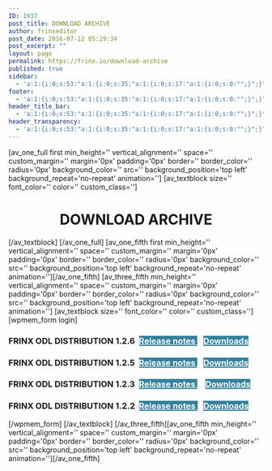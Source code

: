 ```yaml
---
ID: 1937
post_title: DOWNLOAD ARCHIVE
author: frinxeditor
post_date: 2016-07-12 05:29:34
post_excerpt: ""
layout: page
permalink: https://frinx.io/download-archive
published: true
sidebar:
  - 'a:1:{i:0;s:53:"a:1:{i:0;s:35:"a:1:{i:0;s:17:"a:1:{i:0;s:0:"";}";}";}";}'
footer:
  - 'a:1:{i:0;s:53:"a:1:{i:0;s:35:"a:1:{i:0;s:17:"a:1:{i:0;s:0:"";}";}";}";}'
header_title_bar:
  - 'a:1:{i:0;s:53:"a:1:{i:0;s:35:"a:1:{i:0;s:17:"a:1:{i:0;s:0:"";}";}";}";}'
header_transparency:
  - 'a:1:{i:0;s:53:"a:1:{i:0;s:35:"a:1:{i:0;s:17:"a:1:{i:0;s:0:"";}";}";}";}'
---
```

[av_one_full first min_height='' vertical_alignment='' space='' custom_margin='' margin='0px' padding='0px' border='' border_color='' radius='0px' background_color='' src='' background_position='top left' background_repeat='no-repeat' animation=''] [av_textblock size='' font_color='' color='' custom_class='']

<h1 style="text-align: center">
  DOWNLOAD ARCHIVE
</h1>

[/av_textblock] [/av_one_full] [av_one_fifth first min_height='' vertical_alignment='' space='' custom_margin='' margin='0px' padding='0px' border='' border_color='' radius='0px' background_color='' src='' background_position='top left' background_repeat='no-repeat' animation=''][/av_one_fifth] [av_three_fifth min_height='' vertical_alignment='' space='' custom_margin='' margin='0px' padding='0px' border='' border_color='' radius='0px' background_color='' src='' background_position='top left' background_repeat='no-repeat' animation=''] [av_textblock size='' font_color='' color='' custom_class=''] [wpmem_form login]

### FRINX ODL DISTRIBUTION 1.2.6  <a class="fasc-button fasc-size-medium fasc-type-flat" style="background-color: #33809e;color: #ffffff" href="https://frinx.io/frinx-documents/frinx-odl-distribution-1-2-6.html"><u>Release notes </u></a>   <a class="fasc-button fasc-size-medium fasc-type-flat" style="background-color: #33809e;color: #ffffff" href="https://license.frinx.io/download/distribution-karaf-1.2.6.frinx.zip"><u>Downloads</u></a>

<h3 style="text-align: left">
  FRINX ODL DISTRIBUTION 1.2.5  <a class="fasc-button fasc-size-medium fasc-type-flat" style="background-color: #33809e;color: #ffffff" href="https://frinx.io/frinx-documents/frinx-odl-distribution-1-2-5.html">Release notes </a>   <a class="fasc-button fasc-size-medium fasc-type-flat" style="background-color: #33809e;color: #ffffff" href="https://license.frinx.io/download/distribution-karaf-1.2.5.frinx.zip">Downloads</a>
</h3>

<h3 style="text-align: left">
  FRINX ODL DISTRIBUTION 1.2.3  <a class="fasc-button fasc-size-medium fasc-type-flat" style="background-color: #33809e;color: #ffffff" href="https://frinx.io/frinx-documents/frinx-odl-distribution-1-2-3.html">Release notes </a>    <a class="fasc-button fasc-size-medium fasc-type-flat" style="background-color: #33809e;color: #ffffff" href="https://license.frinx.io/download/distribution-karaf-1.2.3.frinx.zip">Downloads</a>
</h3>

<h3 style="text-align: left">
  FRINX ODL DISTRIBUTION 1.2.2  <a class="fasc-button fasc-size-medium fasc-type-flat" style="background-color: #33809e;color: #ffffff" href="https://frinx.io/frinx-documents/frinx-odl-distribution-1-2-2.html">Release notes </a>   <a class="fasc-button fasc-size-medium fasc-type-flat" style="background-color: #33809e;color: #ffffff" href="https://license.frinx.io/download/distribution-karaf-1.2.2.frinx.zip">Downloads</a>
</h3>

[/wpmem_form] [/av_textblock] [/av_three_fifth][av_one_fifth min_height='' vertical_alignment='' space='' custom_margin='' margin='0px' padding='0px' border='' border_color='' radius='0px' background_color='' src='' background_position='top left' background_repeat='no-repeat' animation=''][/av_one_fifth]